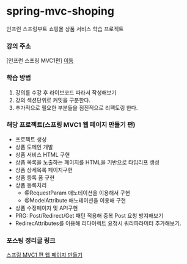 # spring-mvc-shoping
인프런 스프링부트 쇼핑몰 상품 서비스 학습 프로젝트

### 강의 주소
[인프런 스프링 MVC1편] [이동](https://www.inflearn.com/course/%EC%8A%A4%ED%94%84%EB%A7%81-mvc-1/dashboard)

### 학습 방법
1. 강의를 수강 후 라이브코드 따라서 작성해보기
2. 강의 섹션단위로 커밋을 구분한다.
3. 추가적으로 필요한 부분들을 점진적으로 리팩토링 한다.

### 해당 프로젝트(스프링 MVC1 웹 페이지 만들기 편)
- 프로젝트 생성
- 상품 도메인 개발
- 상품 서비스 HTML 구현
- 상품 목록을 노출하는 페이지를 HTML을 기반으로 타임리프 생성
- 상품 상세목록 페이지구현
- 상품 등록 폼 구현
- 상품 등록처리
  - @RequestParam 애노테이션을 이용해서 구현
  - @ModelAttribute 애노테이션을 이용해 구현
- 상품 수정페이지 및 API구현
- PRG: Post/Redirect/Get 패턴 적용해 중복 Post 요청 방지해보기
- RedirecAttributes를 이용해 리다이렉트 요청시 쿼리파라미터 추가해보기.


### 포스팅 정리글 링크
[스프링 MVC1 편 웹 페이지 만들기](https://catsbi.oopy.io/0e9b3db0-1c93-4593-9e5f-fb62915f0ac3)
